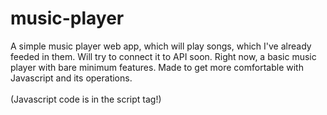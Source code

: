 # music-player
<p>
A simple music player web app, which will play songs, which I've already feeded in them. Will try to connect it to API soon. 
Right now, a basic music player with bare minimum features.
Made to get more comfortable with Javascript and its operations. <br><br>
(Javascript code is in the script tag!)
</p>
